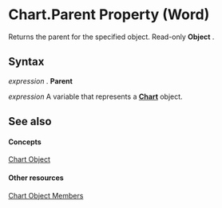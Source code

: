 
# Chart.Parent Property (Word)

Returns the parent for the specified object. Read-only  **Object** .


## Syntax

 _expression_ . **Parent**

 _expression_ A variable that represents a **[Chart](366a825e-0daf-dbb7-b6f2-e7ce1a5ee2ef.md)** object.


## See also


#### Concepts


[Chart Object](366a825e-0daf-dbb7-b6f2-e7ce1a5ee2ef.md)
#### Other resources


[Chart Object Members](8abcbb92-781d-5a42-f395-526cdb3f754e.md)

